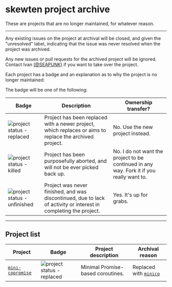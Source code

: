 skewten project archive
===

These are projects that are no longer maintained, for whatever reason.

---

Any existing issues on the project at archival will be closed, and given the
"unresolved" label, indicating that the issue was never resolved when the
project was archived.

Any new issues or pull requests for the archived project will be ignored.
Contact Ivan [(@SEAPUNK)](https://github.com/SEAPUNK) if you want to take
over the project.

Each project has a badge and an explanation as to why the project is no longer
maintained:

The badge will be one of the following:

| Badge | Description | Ownership transfer? |
| ----- | ----------- | ------------------- |
| ![project status - replaced](https://img.shields.io/badge/project%20status-replaced-a260e5.svg?style=flat-square) | Project has been replaced with a newer project, which replaces or aims to replace the archived project. | No. Use the new project instead. |
| ![project status - killed](https://img.shields.io/badge/project%20status-killed-e57660.svg?style=flat-square) | Project has been purposefully aborted, and will not be ever picked back up. | No. I do not want the project to be continued in any way. Fork it if you really want to. |
| ![project status - unfinished](https://img.shields.io/badge/project%20status-unfinished-72e560.svg?style=flat-square) | Project was never finished, and was discontinued, due to lack of activity or interest in completing the project. | Yes. It's up for grabs. |

---

Project list
---

| Project | Badge | Project description | Archival reason |
| ------- | ----- | ------------------- | --------------- |
| [`mini-copromise`](https://github.com/skewten-archive/mini-copromise) | ![project status - replaced](https://img.shields.io/badge/project%20status-replaced-a260e5.svg?style=flat-square) | Minimal Promise-based coroutines. | Replaced with [`minico`](https://github.com/SEAPUNK/minico) |
